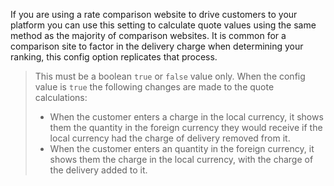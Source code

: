 If you are using a rate comparison website to drive customers to your platform you can use this setting to calculate quote values using the same method as the majority of comparison websites.
It is common for a comparison site to factor in the delivery charge when determining your ranking, this config option replicates that process.

<blockquote>
This must be a boolean <code>true</code> or <code>false</code> value only. When the config value is <code>true</code> the following changes are made to the quote calculations:
<ul class="list-disc ml-10 text-sm">
    <li>When the customer enters a charge in the local currency, it shows them the quantity in the foreign currency they would receive if the local currency had the charge of delivery removed from it.</li>
    <li>When the customer enters an quantity in the foreign currency, it shows them the charge in the local currency, with the charge of the delivery added to it.</li>
</ul>
</blockquote>
